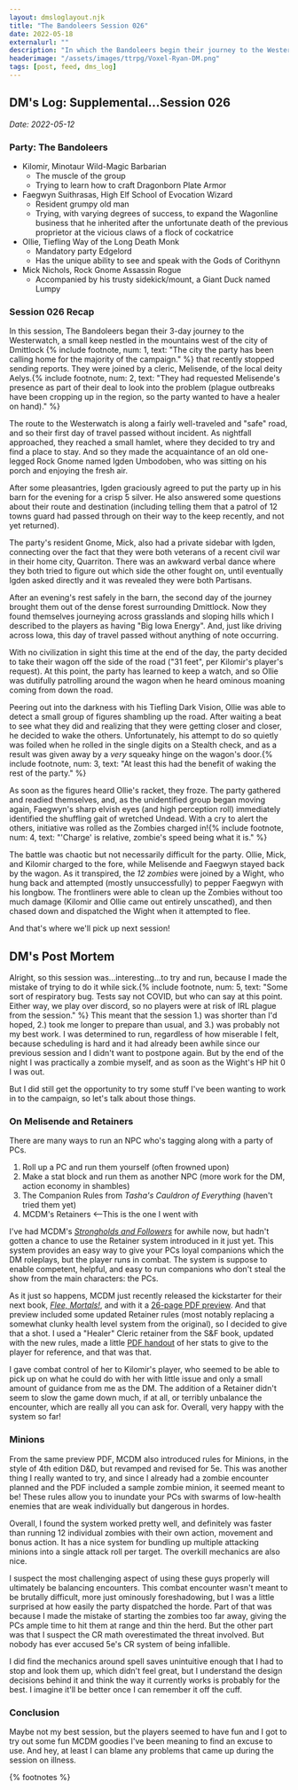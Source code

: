 ```yaml
---
layout: dmsloglayout.njk
title: "The Bandoleers Session 026"
date: 2022-05-18
externalurl: ""
description: "In which the Bandoleers begin their journey to the Westerwatch."
headerimage: "/assets/images/ttrpg/Voxel-Ryan-DM.png"
tags: [post, feed, dms_log]
---
```


## DM's Log: Supplemental...Session 026

_Date: 2022-05-12_

### Party: The Bandoleers

* Kilomir, Minotaur Wild-Magic Barbarian
    * The muscle of the group
    * Trying to learn how to craft Dragonborn Plate Armor
* Faegwyn Suithrasas, High Elf School of Evocation Wizard
    * Resident grumpy old man
    * Trying, with varying degrees of success, to expand the Wagonline business that he inherited after the unfortunate death of the previous proprietor at the vicious claws of a flock of cockatrice
* Ollie, Tiefling Way of the Long Death Monk
    * Mandatory party Edgelord
    * Has the unique ability to see and speak with the Gods of Corithynn
* Mick Nichols, Rock Gnome Assassin Rogue
    * Accompanied by his trusty sidekick/mount, a Giant Duck named Lumpy

### Session 026 Recap

In this session, The Bandoleers began their 3-day journey to the Westerwatch, a small keep nestled in the mountains west of the city of Dmittlock {% include footnote, num: 1, text: "The city the party has been calling home for the majority of the campaign." %} that recently stopped sending reports. They were joined by a cleric, Melisende, of the local deity Aelys.{% include footnote, num: 2, text: "They had requested Melisende's presence as part of their deal to look into the problem (plague outbreaks have been cropping up in the region, so the party wanted to have a healer on hand)." %}

The route to the Westerwatch is along a fairly well-traveled and "safe" road, and so their first day of travel passed without incident. As nightfall approached, they reached a small hamlet, where they decided to try and find a place to stay. And so they made the acquaintance of an old one-legged Rock Gnome named Igden Umbodoben, who was sitting on his porch and enjoying the fresh air.

After some pleasantries, Igden graciously agreed to put the party up in his barn for the evening for a crisp 5 silver. He also answered some questions about their route and destination (including telling them that a patrol of 12 towns guard had passed through on their way to the keep recently, and not yet returned).

The party's resident Gnome, Mick, also had a private sidebar with Igden, connecting over the fact that they were both veterans of a recent civil war in their home city, Quarriton. There was an awkward verbal dance where they both tried to figure out which side the other fought on, until eventually Igden asked directly and it was revealed they were both Partisans.

After an evening's rest safely in the barn, the second day of the journey brought them out of the dense forest surrounding Dmittlock. Now they found themselves journeying across grasslands and sloping hills which I described to the players as having "Big Iowa Energy". And, just like driving across Iowa, this day of travel passed without anything of note occurring.

With no civilization in sight this time at the end of the day, the party decided to take their wagon off the side of the road ("31 feet", per Kilomir's player's request). At this point, the party has learned to keep a watch, and so Ollie was dutifully patrolling around the wagon when he heard ominous moaning coming from down the road.

Peering out into the darkness with his Tiefling Dark Vision, Ollie was able to detect a small group of figures shambling up the road. After waiting a beat to see what they did and realizing that they were getting closer and closer, he decided to wake the others. Unfortunately, his attempt to do so quietly was foiled when he rolled in the single digits on a Stealth check, and as a result was given away by a _very_ squeaky hinge on the wagon's door.{% include footnote, num: 3, text: "At least this had the benefit of waking the rest of the party." %}

As soon as the figures heard Ollie's racket, they froze. The party gathered and readied themselves, and, as the unidentified group began moving again, Faegwyn's sharp elvish eyes (and high perception roll) immediately identified the shuffling gait of wretched Undead. With a cry to alert the others, initiative was rolled as the Zombies charged in!{% include footnote, num: 4, text: "'Charge' is relative, zombie's speed being what it is." %}

The battle was chaotic but not necessarily difficult for the party. Ollie, Mick, and Kilomir charged to the fore, while Melisende and Faegwyn stayed back by the wagon. As it transpired, the _12 zombies_ were joined by a Wight, who hung back and attempted (mostly unsuccessfully) to pepper Faegwyn with his longbow. The frontliners were able to clean up the Zombies without too much damage (Kilomir and Ollie came out entirely unscathed), and then chased down and dispatched the Wight when it attempted to flee.

And that's where we'll pick up next session!

## DM's Post Mortem

Alright, so this session was...interesting...to try and run, because I made the mistake of trying to do it while sick.{% include footnote, num: 5, text: "Some sort of respiratory bug. Tests say not COVID, but who can say at this point. Either way, we play over discord, so no players were at risk of IRL plague from the session." %} This meant that the session 1.) was shorter than I'd hoped, 2.) took me longer to prepare than usual, and 3.) was probably not my best work. I was determined to run, regardless of how miserable I felt, because scheduling is hard and it had already been awhile since our previous session and I didn't want to postpone again. But by the end of the night I was practically a zombie myself, and as soon as the Wight's HP hit 0 I was out.

But I did still get the opportunity to try some stuff I've been wanting to work in to the campaign, so let's talk about those things.

### On Melisende and Retainers

There are many ways to run an NPC who's tagging along with a party of PCs.

1. Roll up a PC and run them yourself (often frowned upon)
2. Make a stat block and run them as another NPC (more work for the DM, action economy in shambles)
3. The Companion Rules from _Tasha's Cauldron of Everything_ (haven't tried them yet)
4. MCDM's Retainers <--This is the one I went with

I've had MCDM's _[Strongholds and Followers](https://shop.mcdmproductions.com/products/strongholds-followers-hardcover-pdf)_ for awhile now, but hadn't gotten a chance to use the Retainer system introduced in it just yet. This system provides an easy way to give your PCs loyal companions which the DM roleplays, but the player runs in combat. The system is suppose to enable competent, helpful, and easy to run companions who don't steal the show from the main characters: the PCs.

As it just so happens, MCDM just recently released the kickstarter for their next book, _[Flee, Mortals!](https://www.kickstarter.com/projects/mattcolville/mcdm-monster-book)_, and with it a [26-page PDF preview](https://files.mcdmproductions.com/FleeMortals/FleeMortalsPreview.pdf). And that preview included some updated Retainer rules (most notably replacing a somewhat clunky health level system from the original), so I decided to give that a shot. I used a "Healer" Cleric retainer from the S&F book, updated with the new rules, made a little [PDF handout](/assets/PDFs/Melisende.pdf) of her stats to give to the player for reference, and that was that.

I gave combat control of her to Kilomir's player, who seemed to be able to pick up on what he could do with her with little issue and only a small amount of guidance from me as the DM. The addition of a Retainer didn't seem to slow the game down much, if at all, or terribly unbalance the encounter, which are really all you can ask for. Overall, very happy with the system so far!

### Minions

From the same preview PDF, MCDM also introduced rules for Minions, in the style of 4th edition D&D, but revamped and revised for 5e. This was another thing I really wanted to try, and since I already had a zombie encounter planned and the PDF included a sample zombie minion, it seemed meant to be! These rules allow you to inundate your PCs with swarms of low-health enemies that are weak individually but dangerous in hordes.

Overall, I found the system worked pretty well, and definitely was faster than running 12 individual zombies with their own action, movement and bonus action. It has a nice system for bundling up multiple attacking minions into a single attack roll per target. The overkill mechanics are also nice.

I suspect the most challenging aspect of using these guys properly will ultimately be balancing encounters. This combat encounter wasn't meant to be brutally difficult, more just ominously foreshadowing, but I was a little surprised at how easily the party dispatched the horde. Part of that was because I made the mistake of starting the zombies too far away, giving the PCs ample time to hit them at range and thin the herd. But the other part was that I suspect the CR math overestimated the threat involved. But nobody has ever accused 5e's CR system of being infallible.

I did find the mechanics around spell saves unintuitive enough that I had to stop and look them up, which didn't feel great, but I understand the design decisions behind it and think the way it currently works is probably for the best. I imagine it'll be better once I can remember it off the cuff.

### Conclusion

Maybe not my best session, but the players seemed to have fun and I got to try out some fun MCDM goodies I've been meaning to find an excuse to use. And hey, at least I can blame any problems that came up during the session on illness.

{% footnotes %}
